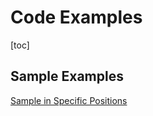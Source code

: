 # Code Examples

[toc]

## Sample Examples

[Sample in Specific Positions](code/sample%20data/sample_positions.py)
